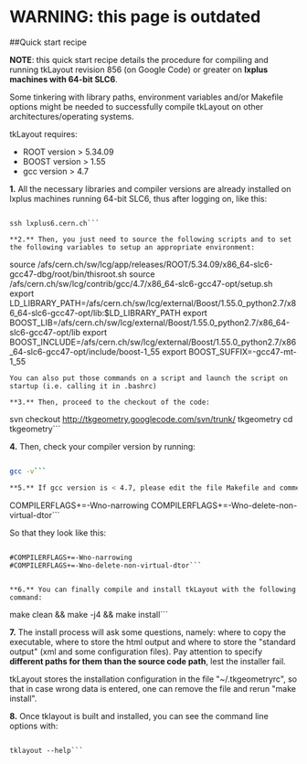 # WARNING: this page is outdated

##Quick start recipe

**NOTE**: this quick start recipe details the procedure for compiling and running tkLayout revision 856 (on Google Code) or greater on **lxplus machines with 64-bit SLC6**.

Some tinkering with library paths, environment variables and/or Makefile options might be needed to successfully compile tkLayout on other architectures/operating systems.

tkLayout requires:
  * ROOT version > 5.34.09
  * BOOST version > 1.55
  * gcc version > 4.7



**1.** All the necessary libraries and compiler versions are already installed on lxplus machines running 64-bit SLC6, thus after logging on, like this:

```

ssh lxplus6.cern.ch```

**2.** Then, you just need to source the following scripts and to set the following variables to setup an appropriate environment:

```

source /afs/cern.ch/sw/lcg/app/releases/ROOT/5.34.09/x86_64-slc6-gcc47-dbg/root/bin/thisroot.sh
source /afs/cern.ch/sw/lcg/contrib/gcc/4.7/x86_64-slc6-gcc47-opt/setup.sh
export LD_LIBRARY_PATH=/afs/cern.ch/sw/lcg/external/Boost/1.55.0_python2.7/x86_64-slc6-gcc47-opt/lib:$LD_LIBRARY_PATH
export BOOST_LIB=/afs/cern.ch/sw/lcg/external/Boost/1.55.0_python2.7/x86_64-slc6-gcc47-opt/lib
export BOOST_INCLUDE=/afs/cern.ch/sw/lcg/external/Boost/1.55.0_python2.7/x86_64-slc6-gcc47-opt/include/boost-1_55
export BOOST_SUFFIX=-gcc47-mt-1_55
```
You can also put those commands on a script and launch the script on startup (i.e. calling it in .bashrc)

**3.** Then, proceed to the checkout of the code:

```

svn checkout http://tkgeometry.googlecode.com/svn/trunk/ tkgeometry
cd tkgeometry```

**4.** Then, check your compiler version by running:

```bash

gcc -v```

**5.** If gcc version is < 4.7, please edit the file Makefile and comment out the following two lines:
```

COMPILERFLAGS+=-Wno-narrowing
COMPILERFLAGS+=-Wno-delete-non-virtual-dtor```

So that they look like this:
```

#COMPILERFLAGS+=-Wno-narrowing
#COMPILERFLAGS+=-Wno-delete-non-virtual-dtor```


**6.** You can finally compile and install tkLayout with the following command:
```

make clean && make -j4 && make install```

**7.** The install process will ask some questions, namely: where to copy the executable, where to store the html output and where to store the "standard output" (xml and some configuration files).
Pay attention to specify **different paths for them than the source code path**, lest the installer fail.

tkLayout stores the installation configuration in the file "~/.tkgeometryrc", so that in case wrong data is entered, one can remove the file and rerun "make install".


**8.** Once tklayout is built and installed, you can see the command line options with:
```

tklayout --help```